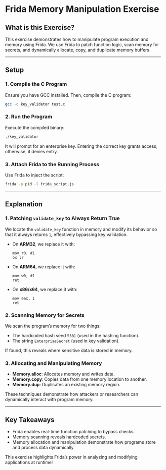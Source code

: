 # Frida Memory Manipulation Exercise

## What is this Exercise?
This exercise demonstrates how to manipulate program execution and memory using Frida. We use Frida to patch function logic, scan memory for secrets, and dynamically allocate, copy, and duplicate memory buffers.

---

## Setup

### 1. Compile the C Program
Ensure you have GCC installed. Then, compile the C program:

```sh
gcc -o key_validator test.c
```

### 2. Run the Program
Execute the compiled binary:

```sh
./key_validator
```

It will prompt for an enterprise key. Entering the correct key grants access; otherwise, it denies entry.

### 3. Attach Frida to the Running Process

Use Frida to inject the script:

```sh
frida -p pid -l frida_script.js 
```

---

## Explanation

### 1. Patching `validate_key` to Always Return True
We locate the `validate_key` function in memory and modify its behavior so that it always returns `1`, effectively bypassing key validation.

- On **ARM32**, we replace it with:
  ```assembly
  mov r0, #1
  bx lr
  ```
- On **ARM64**, we replace it with:
  ```assembly
  mov w0, #1
  ret
  ```
- On **x86/x64**, we replace it with:
  ```assembly
  mov eax, 1
  ret
  ```

### 2. Scanning Memory for Secrets
We scan the program’s memory for two things:

- The hardcoded hash seed `5381` (used in the hashing function).
- The string `EnterpriseSecret` (used in key validation).

If found, this reveals where sensitive data is stored in memory.

### 3. Allocating and Manipulating Memory

- **Memory.alloc**: Allocates memory and writes data.
- **Memory.copy**: Copies data from one memory location to another.
- **Memory.dup**: Duplicates an existing memory region.

These techniques demonstrate how attackers or researchers can dynamically interact with program memory.

---

## Key Takeaways
- Frida enables real-time function patching to bypass checks.
- Memory scanning reveals hardcoded secrets.
- Memory allocation and manipulation demonstrate how programs store and process data dynamically.

This exercise highlights Frida’s power in analyzing and modifying applications at runtime!

